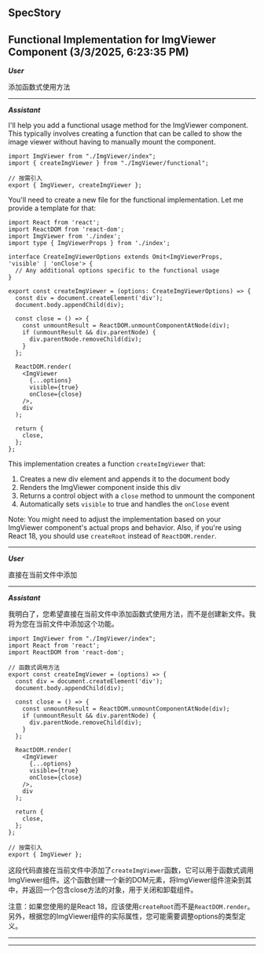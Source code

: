 ## SpecStory

## Functional Implementation for ImgViewer Component (3/3/2025, 6:23:35 PM)

_**User**_

添加函数式使用方法

---

_**Assistant**_

I'll help you add a functional usage method for the ImgViewer component. This typically involves creating a function that can be called to show the image viewer without having to manually mount the component.

```tsx:src/components/muk-ui/index.tsx
import ImgViewer from "./ImgViewer/index";
import { createImgViewer } from "./ImgViewer/functional";

// 按需引入
export { ImgViewer, createImgViewer };
```

You'll need to create a new file for the functional implementation. Let me provide a template for that:

```tsx:src/components/muk-ui/ImgViewer/functional.tsx
import React from 'react';
import ReactDOM from 'react-dom';
import ImgViewer from './index';
import type { ImgViewerProps } from './index';

interface CreateImgViewerOptions extends Omit<ImgViewerProps, 'visible' | 'onClose'> {
  // Any additional options specific to the functional usage
}

export const createImgViewer = (options: CreateImgViewerOptions) => {
  const div = document.createElement('div');
  document.body.appendChild(div);
  
  const close = () => {
    const unmountResult = ReactDOM.unmountComponentAtNode(div);
    if (unmountResult && div.parentNode) {
      div.parentNode.removeChild(div);
    }
  };

  ReactDOM.render(
    <ImgViewer
      {...options}
      visible={true}
      onClose={close}
    />,
    div
  );

  return {
    close,
  };
};
```

This implementation creates a function `createImgViewer` that:
1. Creates a new div element and appends it to the document body
2. Renders the ImgViewer component inside this div
3. Returns a control object with a `close` method to unmount the component
4. Automatically sets `visible` to true and handles the `onClose` event

Note: You might need to adjust the implementation based on your ImgViewer component's actual props and behavior. Also, if you're using React 18, you should use `createRoot` instead of `ReactDOM.render`.

---

_**User**_

直接在当前文件中添加

---

_**Assistant**_



我明白了，您希望直接在当前文件中添加函数式使用方法，而不是创建新文件。我将为您在当前文件中添加这个功能。

```tsx:src/components/muk-ui/index.tsx
import ImgViewer from "./ImgViewer/index";
import React from 'react';
import ReactDOM from 'react-dom';

// 函数式调用方法
export const createImgViewer = (options) => {
  const div = document.createElement('div');
  document.body.appendChild(div);
  
  const close = () => {
    const unmountResult = ReactDOM.unmountComponentAtNode(div);
    if (unmountResult && div.parentNode) {
      div.parentNode.removeChild(div);
    }
  };

  ReactDOM.render(
    <ImgViewer
      {...options}
      visible={true}
      onClose={close}
    />,
    div
  );

  return {
    close,
  };
};

// 按需引入
export { ImgViewer };
```

这段代码直接在当前文件中添加了`createImgViewer`函数，它可以用于函数式调用ImgViewer组件。这个函数创建一个新的DOM元素，将ImgViewer组件渲染到其中，并返回一个包含close方法的对象，用于关闭和卸载组件。

注意：如果您使用的是React 18，应该使用`createRoot`而不是`ReactDOM.render`。另外，根据您的ImgViewer组件的实际属性，您可能需要调整options的类型定义。

---



---


